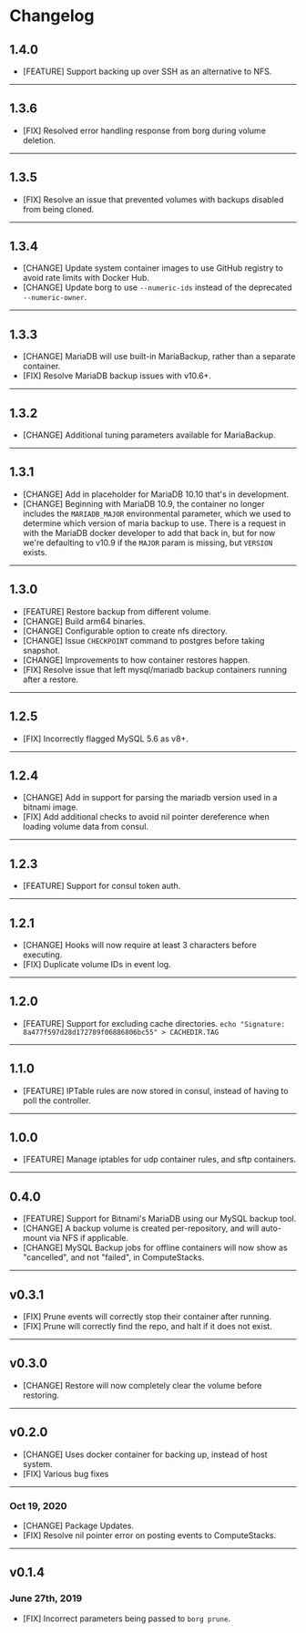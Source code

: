# Changelog

## 1.4.0

* [FEATURE] Support backing up over SSH as an alternative to NFS.

***

## 1.3.6

* [FIX] Resolved error handling response from borg during volume deletion.

***

## 1.3.5

* [FIX] Resolve an issue that prevented volumes with backups disabled from being cloned.

***

## 1.3.4

* [CHANGE] Update system container images to use GitHub registry to avoid rate limits with Docker Hub.
* [CHANGE] Update borg to use `--numeric-ids` instead of the deprecated `--numeric-owner`.

***

## 1.3.3

* [CHANGE] MariaDB will use built-in MariaBackup, rather than a separate container.
* [FIX] Resolve MariaDB backup issues with v10.6+.

***

## 1.3.2

* [CHANGE] Additional tuning parameters available for MariaBackup.

***

## 1.3.1

* [CHANGE] Add in placeholder for MariaDB 10.10 that's in development.
* [CHANGE] Beginning with MariaDB 10.9, the container no longer includes the `MARIADB_MAJOR` environmental parameter, which we used to determine which version of maria backup to use. There is a request in with the MariaDB docker developer to add that back in, but for now we're defaulting to v10.9 if the `MAJOR` param is missing, but `VERSION` exists.

***

## 1.3.0

* [FEATURE] Restore backup from different volume.
* [CHANGE] Build arm64 binaries.
* [CHANGE] Configurable option to create nfs directory.
* [CHANGE] Issue `CHECKPOINT` command to postgres before taking snapshot.
* [CHANGE] Improvements to how container restores happen.
* [FIX] Resolve issue that left mysql/mariadb backup containers running after a restore.

***

## 1.2.5

* [FIX] Incorrectly flagged MySQL 5.6 as v8+.

***

## 1.2.4

* [CHANGE] Add in support for parsing the mariadb version used in a bitnami image.
* [FIX] Add additional checks to avoid nil pointer dereference when loading volume data from consul.

***

## 1.2.3

* [FEATURE] Support for consul token auth.

***

## 1.2.1

* [CHANGE] Hooks will now require at least 3 characters before executing.
* [FIX] Duplicate volume IDs in event log.

***

## 1.2.0

* [FEATURE] Support for excluding cache directories. `echo "Signature: 8a477f597d28d172789f06886806bc55" > CACHEDIR.TAG`

***

## 1.1.0

* [FEATURE] IPTable rules are now stored in consul, instead of having to poll the controller.

***

## 1.0.0

* [FEATURE] Manage iptables for udp container rules, and sftp containers.

***

## 0.4.0

* [FEATURE] Support for Bitnami's MariaDB using our MySQL backup tool.
* [CHANGE] A backup volume is created per-repository, and will auto-mount via NFS if applicable.
* [CHANGE] MySQL Backup jobs for offline containers will now show as "cancelled", and not "failed", in ComputeStacks.

***

## v0.3.1

* [FIX] Prune events will correctly stop their container after running.
* [FIX] Prune will correctly find the repo, and halt if it does not exist.

***

## v0.3.0

* [CHANGE] Restore will now completely clear the volume before restoring.

***

## v0.2.0

* [CHANGE] Uses docker container for backing up, instead of host system.
* [FIX] Various bug fixes

***

### Oct 19, 2020

* [CHANGE] Package Updates.
* [FIX] Resolve nil pointer error on posting events to ComputeStacks.

***

## v0.1.4

### June 27th, 2019

* [FIX] Incorrect parameters being passed to `borg prune`.
